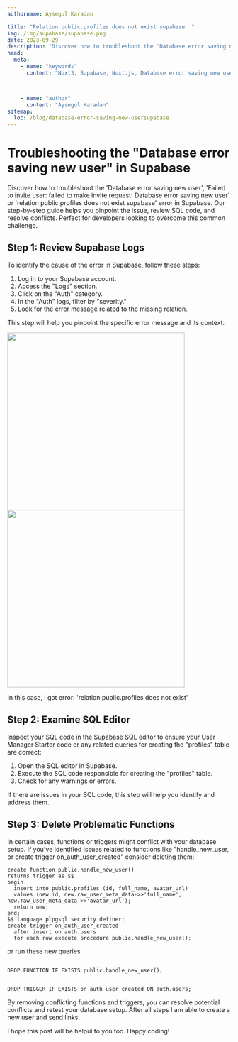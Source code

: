 ```yaml
---
authorname: Aysegul Karadan

title: "Relation public.profiles does not exist supabase  "
img: /img/supabase/supabase.png
date: 2023-09-29
description: "Discover how to troubleshoot the 'Database error saving new user', 'Failed to invite user: failed to make invite request: Database error saving new user'  or 'relation public.profiles does not exist supabase' error in Supabase. "
head:
  meta:
    - name: "keywords"
      content: "Nuxt3, Supabase, Nuxt.js, Database error saving new user, Failed to invite user, failed to make invite request, Database error saving new user, relation public.profiles does not exist, Supabase troubleshooting, Supabase SQL editor, User management in Supabase, Relation errors in Supabase, Supabase database issues, Supabase error handling, Nuxt3 integration with Supabase, Supabase user authentication, Supabase schema issues, Supabase relational database, Nuxt.js Supabase integration, Supabase error messages, Supabase database management, Supabase configuration errors, Supabase table not found, Supabase profile management, Supabase SQL queries, Supabase API errors, Supabase user invites, Supabase error debugging, Nuxt3 and Supabase user management, Supabase connection issues, Supabase relational errors, Supabase database setup, Supabase project configuration, Nuxt.js and Supabase troubleshooting, Supabase data storage, Supabase authentication errors, Supabase table schema, Supabase data integrity, Supabase development tools, Supabase SQL troubleshooting, Nuxt3 Supabase integration issues, Supabase user role management, Supabase relation troubleshooting, Supabase error logs, Supabase API integration, Supabase invite request failure, Supabase database connection errors, Supabase relational database errors, Supabase and Nuxt3 setup, Supabase user management issues, Supabase schema migration, Supabase data saving errors, Supabase invite request issues, Supabase relational schema, Supabase configuration troubleshooting, Supabase SQL syntax errors, Nuxt3 and Supabase data handling, Supabase error reporting, Supabase table relationship errors, Supabase database queries, Supabase development errors, Nuxt3 database integration, Supabase invite user error, Supabase user database issues, Supabase data consistency issues, Supabase table management, Supabase relation issues resolution, Supabase data access errors, Supabase troubleshooting guide, Supabase SQL management, Supabase project errors, Supabase and Nuxt3 configuration, Supabase error solutions"



    - name: "author"
      content: "Aysegul Karadan"
sitemap:
  loc: /blog/database-error-saving-new-usersupabase
---
```


# Troubleshooting the "Database error saving new user" in Supabase

Discover how to troubleshoot the 'Database error saving new user', 'Failed to invite user: failed to make invite request: Database error saving new user' or 'relation public.profiles does not exist supabase' error in Supabase. Our step-by-step guide helps you pinpoint the issue, review SQL code, and resolve conflicts. Perfect for developers looking to overcome this common challenge.

<h2>Step 1: Review Supabase Logs</h2>

To identify the cause of the error in Supabase, follow these steps:

1. Log in to your Supabase account.
2. Access the "Logs" section.
3. Click on the "Auth" category.
4. In the "Auth" logs, filter by "severity."
5. Look for the error message related to the missing relation.

This step will help you pinpoint the specific error message and its context.

<div class="flex gap-4 flex-wrap">   <img src="/img/supabase/supabase.png" width="400" height="400">
  <img src="/img/supabase/supabase2.png" width="400" height="400">
</div>

In this case, i got error: 'relation public.profiles does not exist'

## Step 2: Examine SQL Editor

Inspect your SQL code in the Supabase SQL editor to ensure your User Manager Starter code or any related queries for creating the "profiles" table are correct:

1. Open the SQL editor in Supabase.
2. Execute the SQL code responsible for creating the "profiles" table.
3. Check for any warnings or errors.

If there are issues in your SQL code, this step will help you identify and address them.

## Step 3: Delete Problematic Functions

In certain cases, functions or triggers might conflict with your database setup. If you've identified issues related to functions like "handle_new_user, or create trigger on_auth_user_created" consider deleting them:

```
create function public.handle_new_user()
returns trigger as $$
begin
  insert into public.profiles (id, full_name, avatar_url)
  values (new.id, new.raw_user_meta_data->>'full_name', new.raw_user_meta_data->>'avatar_url');
  return new;
end;
$$ language plpgsql security definer;
create trigger on_auth_user_created
  after insert on auth.users
  for each row execute procedure public.handle_new_user();
```

or run these new queries

```

DROP FUNCTION IF EXISTS public.handle_new_user();

```

```

DROP TRIGGER IF EXISTS on_auth_user_created ON auth.users;

```

By removing conflicting functions and triggers, you can resolve potential conflicts and retest your database setup.
After all steps I am able to create a new user and send links.

I hope this post will be helpul to you too.
Happy coding!

<br>
